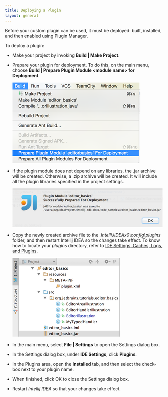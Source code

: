 ```yaml
---
title: Deploying a Plugin
layout: general
---
```


Before your custom plugin can be used, it must be deployed: built, installed, and then enabled using Plugin Manager.

To deploy a plugin:

* Make your project by invoking **Build \| Make Project**.

* Prepare your plugin for deployment.
  To do this, on the main menu, choose **Build \| Prepare Plugin Module \<module name\> for Deployment**.

  ![Prepare Plugin for Deployment](deploying_plugin/img/prepare_plugin_for_deployment.png)

* If the plugin module does not depend on any libraries, the .jar archive will be created.
  Otherwise, a .zip archive will be created. It will include all the plugin libraries specified in the project settings.

  ![Jar Saved Notification](deploying_plugin/img/jar_saved_notification.png)

* Copy the newly created archive file to the *.IntelliJIDEAx0\config\plugins* folder, and then restart Intellij IDEA so the changes take effect.
  To know how to locate your *plugins* directory, refer to [IDE Settings, Caches, Logs, and Plugins](basics/settings_caches_logs.html).

  ![Jar File Location](deploying_plugin/img/jar_location.png)

* In the main menu, select **File \| Settings** to open the Settings dialog box.

* In the Settings dialog box, under **IDE Settings**, click **Plugins**.

* In the Plugins area, open the **Installed** tab, and then select the check-box next to your plugin name.

* When finished, click OK to close the Settings dialog box.

* Restart *Intellij IDEA* so that your changes take effect.
